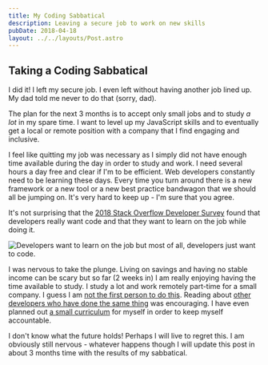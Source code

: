 ```yaml
---
title: My Coding Sabbatical
description: Leaving a secure job to work on new skills
pubDate: 2018-04-18
layout: ../../layouts/Post.astro
---
```


## Taking a Coding Sabbatical

I did it! I left my secure job. I even left without having another job lined up. My dad told me never to do that (sorry, dad).

The plan for the next 3 months is to accept only small jobs and to study _a lot_ in my spare time. I want to level up my JavaScript skills and to eventually get a local or remote position with a company that I find engaging and inclusive.

I feel like quitting my job was necessary as I simply did not have enough time available during the day in order to study and work. I need several hours a day free and clear if I'm to be efficient. Web developers constantly need to be learning these days. Every time you turn around there is a new framework or a new tool or a new best practice bandwagon that we should all be jumping on. It's very hard to keep up - I'm sure that you agree.

It's not surprising that the [2018 Stack Overflow Developer Survey](https://insights.stackoverflow.com/survey/2018/) found that developers really want code and that they want to learn on the job while doing it.

![Developers want to learn on the job but most of all, developers just want to code.](/pictures/what_devs_want--write-about-it-sabatical.png)

I was nervous to take the plunge. Living on savings and having no stable income can be scary but so far (2 weeks in) I am really enjoying having the time available to study. I study a lot and work remotely part-time for a small company. I guess I am [not the first person to do this](https://www.quora.com/Im-thinking-about-taking-a-3-month-sabbatical-to-learn-to-code-and-dont-want-to-pay-10-12k-for-a-bootcamp-Has-anyone-taught-themselves-to-code-this-quickly-and-gotten-a-job). Reading about [other developers who have done the same thing](https://softwareengineering.stackexchange.com/questions/114424/how-do-you-address-the-gap-on-your-resume-after-a-self-funded-sabbatical) was encouraging. I have even planned out [a small curriculum](https://github.com/jonathanbell/notes/projects/1) for myself in order to keep myself accountable.

I don't know what the future holds! Perhaps I will live to regret this. I am obviously still nervous - whatever happens though I will update this post in about 3 months time with the results of my sabbatical.
